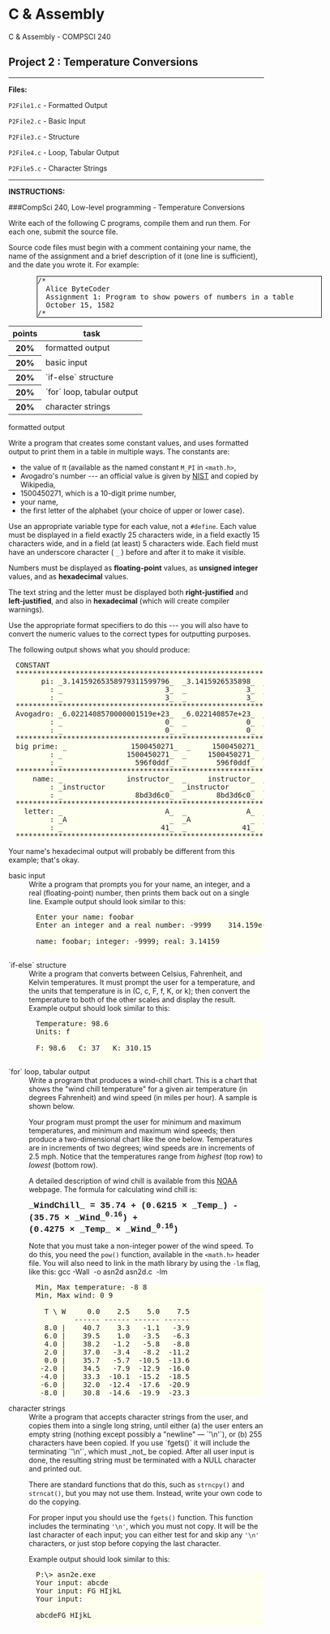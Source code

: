# C & Assembly
C & Assembly - COMPSCI 240
## Project 2 : Temperature Conversions
--------------------
**Files:**

`P2File1.c` - Formatted Output

`P2File2.c` - Basic Input

`P2File3.c` - Structure

`P2File4.c` - Loop, Tabular Output

`P2File5.c` - Character Strings

--------------------
**INSTRUCTIONS:**

###CompSci 240, Low-level programming - Temperature Conversions

Write each of the following C programs, compile them and run them. For each one, submit the source file.

Source code files must begin with a comment containing your name, the name of the assignment and a brief description of it (one line is sufficient), and the date you wrote it. For example:

<pre class="code" style="width:40em;margin-left:4em;border:1px solid #000">/*
  Alice ByteCoder
  Assignment 1: Program to show powers of numbers in a table
  October 15, 1582
/*
</pre>

<table class="tasks">

<thead>

<tr>

<th>points</th>

<th>task</th>

</tr>

</thead>

<tbody>

<tr>

<th>20%</th>

<td>formatted output</td>

</tr>

<tr>

<th>20%</th>

<td>basic input</td>

</tr>

<tr>

<th>20%</th>

<td>`if-else` structure</td>

</tr>

<tr>

<th>20%</th>

<td>`for` loop, tabular output</td>

</tr>

<tr>

<th>20%</th>

<td>character strings</td>

</tr>

</tbody>

</table>

<dl class="tasks">

<dt>formatted output</dt>

Write a program that creates some constant values, and uses formatted output to print them in a table in multiple ways. The constants are:

* the value of π (available as the named constant `M_PI` in `<math.h>`,
* Avogadro's number --- an official value is given by [NIST](http://physics.nist.gov/cgi-bin/cuu/Value?na) and copied by Wikipedia,
* 1500450271, which is a 10-digit prime number,
* your name,
* the first letter of the alphabet (your choice of upper or lower case).

Use an appropriate variable type for each value, not a `#define`. Each value must be displayed in a field exactly 25 characters wide, in a field exactly 15 characters wide, and in a field (at least) 5 characters wide. Each field must have an underscore character ( `_` ) before and after it to make it visible.

Numbers must be displayed as **floating-point** values, as **unsigned integer** values, and as **hexadecimal** values.

The text string and the letter must be displayed both **right-justified** and **left-justified**, and also in **hexadecimal** (which will create compiler warnings).

Use the appropriate format specifiers to do this --- you will also have to convert the numeric values to the correct types for outputting purposes.

The following output shows what you should produce:

<pre class="boxed" style="margin-left:1em;background:#fffff0">CONSTANT
******************************************************************
      pi: _3.14159265358979311599796_  _3.1415926535898_  _3.142_
        : _                        3_  _              3_  _    3_
        : _                        3_  _              3_  _    3_
******************************************************************
Avogadro: _6.0221408570000001519e+23_  _6.022140857e+23_  _6e+23_
        : _                        0_  _              0_  _    0_
        : _                        0_  _              0_  _    0_
******************************************************************
big prime: _               1500450271_  _     1500450271_  _2e+09_
        : _               1500450271_  _     1500450271_  _1500450271_
        : _                 596f0ddf_  _       596f0ddf_  _596f0ddf_
******************************************************************
    name: _               instructor_  _     instructor_  _instructor_
        : _instructor               _  _instructor     _  _instructor_
        : _                 8bd3d6c0_  _       8bd3d6c0_  _8bd3d6c0_
******************************************************************
  letter: _                        A_  _              A_  _    A_
        : _A                        _  _A              _  _A    _
        : _                       41_  _             41_  _   41_
******************************************************************
</pre>

Your name's hexadecimal output will probably be different from this example; that's okay.

<dt>basic input</dt>

<dd>Write a program that prompts you for your name, an integer, and a real (floating-point) number, then prints them back out on a single line. Example output should look similar to this:

<pre class="boxed" style="margin-left:1em;background:#fffff0">Enter your name: <span class="user">foobar</span>
Enter an integer and a real number: <span class="user">-9999    314.159e-2</span>

name: foobar; integer: -9999; real: 3.14159

</pre>

</dd>

<dt>`if-else` structure</dt>

<dd>Write a program that converts between Celsius, Fahrenheit, and Kelvin temperatures. It must prompt the user for a temperature, and the units that temperature is in (C, c, F, f, K, or k); then convert the temperature to both of the other scales and display the result. Example output should look similar to this:

<pre class="boxed" style="margin-left:1em;background:#fffff0">Temperature: <span class="user">98.6</span>
Units: <span class="user">f</span>

F: 98.6   C: 37   K: 310.15

</pre>

</dd>

<dt>`for` loop, tabular output</dt>

<dd>Write a program that produces a wind-chill chart. This is a chart that shows the "wind chill temperature" for a given air temperature (in degrees Fahrenheit) and wind speed (in miles per hour). A sample is shown below.

Your program must prompt the user for minimum and maximum temperatures, and minimum and maximum wind speeds; then produce a two-dimensional chart like the one below. Temperatures are in increments of two degrees; wind speeds are in increments of 2.5 mph. Notice that the temperatures range from _highest_ (top row) to _lowest_ (bottom row).

A detailed description of wind chill is available from this [NOAA](http://www.crh.noaa.gov/gjt/Weather_Info/wchill.php) webpage. The formula for calculating wind chill is:

<div style="font-family: Courier, monospaced; font-weight: bold; font-size: 120%;">_WindChill_ = 35.74 + (0.6215 × _Temp_) - (35.75 × _Wind_<sup>0.16</sup>) + (0.4275 × _Temp_ × _Wind_<sup>0.16</sup>)</div>

Note that you must take a non-integer power of the wind speed. To do this, you need the `pow()` function, available in the `<math.h>` header file. You will also need to link in the math library by using the `-lm` flag, like this: <span class="code">gcc -Wall  -o asn2d asn2d.c  -lm</span>

<pre class="boxed" style="margin-left:1em;background:#fffff0">Min, Max temperature: <span class="user">-8 8</span>
Min, Max wind: <span class="user">0 9</span>

  T \ W     0.0    2.5    5.0    7.5
         ------ ------ ------ ------
  8.0 |    40.7    3.3   -1.1   -3.9
  6.0 |    39.5    1.0   -3.5   -6.3
  4.0 |    38.2   -1.2   -5.8   -8.8
  2.0 |    37.0   -3.4   -8.2  -11.2
  0.0 |    35.7   -5.7  -10.5  -13.6
 -2.0 |    34.5   -7.9  -12.9  -16.0
 -4.0 |    33.3  -10.1  -15.2  -18.5
 -6.0 |    32.0  -12.4  -17.6  -20.9
 -8.0 |    30.8  -14.6  -19.9  -23.3
</pre>

<dt>character strings</dt>

<dd>Write a program that accepts character strings from the user, and copies them into a single long string, until either (a) the user enters an empty string (nothing except possibly a "newline" — `'\n'`), or (b) 255 characters have been copied. If you use `fgets()` it will include the terminating `'\n'`, which must _not_ be copied. After all user input is done, the resulting string must be terminated with a NULL character and printed out.

There are standard functions that do this, such as `strncpy()` and `strncat()`, but you may not use them. Instead, write your own code to do the copying.

For proper input you should use the `fgets()` function. This function includes the terminating `'\n'`, which you must not copy. It will be the last character of each input; you can either test for and skip any `'\n'` characters, or just stop before copying the last character.

Example output should look similar to this:

<pre class="boxed" style="margin-left:1em;background:#fffff0">P:\> asn2e.exe
Your input: <span class="user">abcde</span>
Your input: <span class="user">FG HIjkL</span>
Your input:

abcdeFG HIjkL

</pre>

</dd>

</dl>

